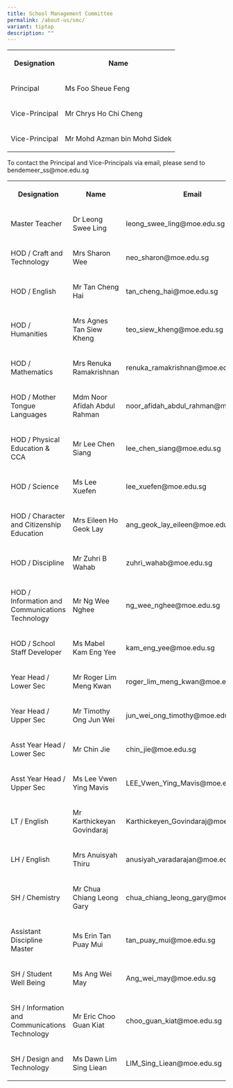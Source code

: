 ```yaml
---
title: School Management Committee
permalink: /about-us/smc/
variant: tiptap
description: ""
---
```

<table style="minWidth: 50px">
<colgroup>
<col>
<col>
</colgroup>
<tbody>
<tr>
<th rowspan="1" colspan="1">
<p>Designation</p>
</th>
<th rowspan="1" colspan="1">
<p>Name</p>
</th>
</tr>
<tr>
<td rowspan="1" colspan="1">
<p>Principal</p>
</td>
<td rowspan="1" colspan="1">
<p>Ms Foo Sheue Feng</p>
</td>
</tr>
<tr>
<td rowspan="1" colspan="1">
<p>Vice-Principal</p>
</td>
<td rowspan="1" colspan="1">
<p>Mr Chrys Ho Chi Cheng</p>
</td>
</tr>
<tr>
<td rowspan="1" colspan="1">
<p>Vice-Principal</p>
</td>
<td rowspan="1" colspan="1">
<p>Mr Mohd Azman bin Mohd Sidek</p>
</td>
</tr>
</tbody>
</table>
<p>To contact the Principal and Vice-Principals via email, please send to
bendemeer_ss@moe.edu.sg</p>
<table style="minWidth: 75px">
<colgroup>
<col>
<col>
<col>
</colgroup>
<tbody>
<tr>
<th rowspan="1" colspan="1">
<p>Designation</p>
</th>
<th rowspan="1" colspan="1">
<p>Name</p>
</th>
<th rowspan="1" colspan="1">
<p>Email</p>
</th>
</tr>
<tr>
<td rowspan="1" colspan="1">
<p>Master Teacher</p>
</td>
<td rowspan="1" colspan="1">
<p>Dr Leong Swee Ling</p>
</td>
<td rowspan="1" colspan="1">
<p>leong_swee_ling@moe.edu.sg</p>
</td>
</tr>
<tr>
<td rowspan="1" colspan="1">
<p>HOD / Craft and Technology</p>
</td>
<td rowspan="1" colspan="1">
<p>Mrs Sharon Wee</p>
</td>
<td rowspan="1" colspan="1">
<p>neo_sharon@moe.edu.sg</p>
</td>
</tr>
<tr>
<td rowspan="1" colspan="1">
<p>HOD / English</p>
</td>
<td rowspan="1" colspan="1">
<p>Mr Tan Cheng Hai</p>
</td>
<td rowspan="1" colspan="1">
<p>tan_cheng_hai@moe.edu.sg</p>
</td>
</tr>
<tr>
<td rowspan="1" colspan="1">
<p>HOD / Humanities</p>
</td>
<td rowspan="1" colspan="1">
<p>Mrs Agnes Tan Siew Kheng</p>
</td>
<td rowspan="1" colspan="1">
<p>teo_siew_kheng@moe.edu.sg</p>
</td>
</tr>
<tr>
<td rowspan="1" colspan="1">
<p>HOD / Mathematics</p>
</td>
<td rowspan="1" colspan="1">
<p>Mrs Renuka Ramakrishnan</p>
</td>
<td rowspan="1" colspan="1">
<p>renuka_ramakrishnan@moe.edu.sg</p>
</td>
</tr>
<tr>
<td rowspan="1" colspan="1">
<p>HOD / Mother Tongue Languages</p>
</td>
<td rowspan="1" colspan="1">
<p>Mdm Noor Afidah Abdul Rahman</p>
</td>
<td rowspan="1" colspan="1">
<p>noor_afidah_abdul_rahman@moe.edu.sg</p>
</td>
</tr>
<tr>
<td rowspan="1" colspan="1">
<p>HOD / Physical Education &amp; CCA</p>
</td>
<td rowspan="1" colspan="1">
<p>Mr Lee Chen Siang</p>
</td>
<td rowspan="1" colspan="1">
<p>lee_chen_siang@moe.edu.sg</p>
</td>
</tr>
<tr>
<td rowspan="1" colspan="1">
<p>HOD / Science</p>
</td>
<td rowspan="1" colspan="1">
<p>Ms Lee Xuefen</p>
</td>
<td rowspan="1" colspan="1">
<p>lee_xuefen@moe.edu.sg</p>
</td>
</tr>
<tr>
<td rowspan="1" colspan="1">
<p>HOD / Character and Citizenship Education</p>
</td>
<td rowspan="1" colspan="1">
<p>Mrs Eileen Ho Geok Lay</p>
</td>
<td rowspan="1" colspan="1">
<p>ang_geok_lay_eileen@moe.edu.sg</p>
</td>
</tr>
<tr>
<td rowspan="1" colspan="1">
<p>HOD / Discipline</p>
</td>
<td rowspan="1" colspan="1">
<p>Mr Zuhri B Wahab</p>
</td>
<td rowspan="1" colspan="1">
<p>zuhri_wahab@moe.edu.sg</p>
</td>
</tr>
<tr>
<td rowspan="1" colspan="1">
<p>HOD / Information and Communications Technology</p>
</td>
<td rowspan="1" colspan="1">
<p>Mr Ng Wee Nghee</p>
</td>
<td rowspan="1" colspan="1">
<p>ng_wee_nghee@moe.edu.sg</p>
</td>
</tr>
<tr>
<td rowspan="1" colspan="1">
<p>HOD / School Staff Developer</p>
</td>
<td rowspan="1" colspan="1">
<p>Ms Mabel Kam Eng Yee</p>
</td>
<td rowspan="1" colspan="1">
<p>kam_eng_yee@moe.edu.sg</p>
</td>
</tr>
<tr>
<td rowspan="1" colspan="1">
<p>Year Head / Lower Sec</p>
</td>
<td rowspan="1" colspan="1">
<p>Mr Roger Lim Meng Kwan</p>
</td>
<td rowspan="1" colspan="1">
<p>roger_lim_meng_kwan@moe.edu.sg</p>
</td>
</tr>
<tr>
<td rowspan="1" colspan="1">
<p>Year Head / Upper Sec</p>
</td>
<td rowspan="1" colspan="1">
<p>Mr Timothy Ong Jun Wei</p>
</td>
<td rowspan="1" colspan="1">
<p>jun_wei_ong_timothy@moe.edu.sg</p>
</td>
</tr>
<tr>
<td rowspan="1" colspan="1">
<p>Asst Year Head / Lower Sec</p>
</td>
<td rowspan="1" colspan="1">
<p>Mr Chin Jie</p>
</td>
<td rowspan="1" colspan="1">
<p>chin_jie@moe.edu.sg</p>
</td>
</tr>
<tr>
<td rowspan="1" colspan="1">
<p>Asst Year Head / Upper Sec</p>
</td>
<td rowspan="1" colspan="1">
<p>Ms Lee Vwen Ying Mavis</p>
</td>
<td rowspan="1" colspan="1">
<p>LEE_Vwen_Ying_Mavis@moe.edu.sg</p>
</td>
</tr>
<tr>
<td rowspan="1" colspan="1">
<p>LT / English</p>
</td>
<td rowspan="1" colspan="1">
<p>Mr Karthickeyan Govindaraj</p>
</td>
<td rowspan="1" colspan="1">
<p>Karthickeyen_Govindaraj@moe.edu.sg</p>
</td>
</tr>
<tr>
<td rowspan="1" colspan="1">
<p>LH / English</p>
</td>
<td rowspan="1" colspan="1">
<p>Mrs Anuisyah Thiru</p>
</td>
<td rowspan="1" colspan="1">
<p>anusiyah_varadarajan@moe.edu.sg</p>
</td>
</tr>
<tr>
<td rowspan="1" colspan="1">
<p>SH / Chemistry</p>
</td>
<td rowspan="1" colspan="1">
<p>Mr Chua Chiang Leong Gary</p>
</td>
<td rowspan="1" colspan="1">
<p>chua_chiang_leong_gary@moe.edu.sg</p>
</td>
</tr>
<tr>
<td rowspan="1" colspan="1">
<p>Assistant Discipline Master</p>
</td>
<td rowspan="1" colspan="1">
<p>Ms Erin Tan Puay Mui</p>
</td>
<td rowspan="1" colspan="1">
<p>tan_puay_mui@moe.edu.sg</p>
</td>
</tr>
<tr>
<td rowspan="1" colspan="1">
<p>SH / Student Well Being</p>
</td>
<td rowspan="1" colspan="1">
<p>Ms Ang Wei May</p>
</td>
<td rowspan="1" colspan="1">
<p>Ang_wei_may@moe.edu.sg</p>
</td>
</tr>
<tr>
<td rowspan="1" colspan="1">
<p>SH / Information and Communications Technology</p>
</td>
<td rowspan="1" colspan="1">
<p>Mr Eric Choo Guan Kiat</p>
</td>
<td rowspan="1" colspan="1">
<p>choo_guan_kiat@moe.edu.sg</p>
</td>
</tr>
<tr>
<td rowspan="1" colspan="1">
<p>SH / Design and Technology</p>
</td>
<td rowspan="1" colspan="1">
<p>Ms Dawn Lim Sing Liean</p>
</td>
<td rowspan="1" colspan="1">
<p>LIM_Sing_Liean@moe.edu.sg</p>
</td>
</tr>
</tbody>
</table>
<p></p>